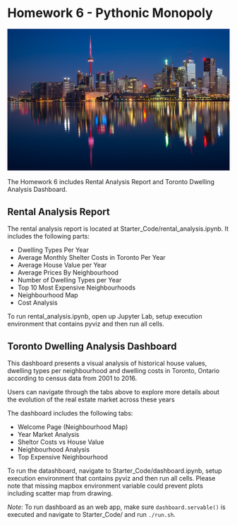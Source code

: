# Homework 6 - Pythonic Monopoly

![Toronto at night](Images/toronto.jpg)

The Homework 6 includes Rental Analysis Report and Toronto Dwelling Analysis Dashboard. 

## __Rental Analysis Report__

The rental analysis report is located at Starter_Code/rental_analysis.ipynb. It includes the following parts:

- Dwelling Types Per Year
- Average Monthly Shelter Costs in Toronto Per Year
- Average House Value per Year
- Average Prices By Neighbourhood
- Number of Dwelling Types per Year
- Top 10 Most Expensive Neighbourhoods
- Neighbourhood Map
- Cost Analysis

To run rental_analysis.ipynb, open up Jupyter Lab, setup execution environment that contains pyviz and then run all cells.

## __Toronto Dwelling Analysis Dashboard__

This dashboard presents a visual analysis of historical house values, dwelling types per neighbourhood and dwelling costs in Toronto, Ontario according to census data from 2001 to 2016. 

Users can navigate through the tabs above to explore more details about the evolution of the real estate market across these years

The dashboard includes the following tabs:

- Welcome Page (Neighbourhood Map)
- Year Market Analysis
- Sheltor Costs vs House Value
- Neighbourhood Analysis
- Top Expensive Neighbourhood

To run the datashboard, navigate to Starter_Code/dashboard.ipynb, setup execution environment that contains pyviz and then run all cells. Please note that missing mapbox environment variable could prevent plots including scatter map from drawing. 

_Note_: To  run dashboard as an web app, make sure `dashboard.servable()` is executed and navigate to Starter_Code/ and run `./run.sh`. 